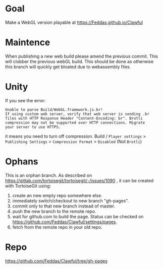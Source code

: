 # Goal

Make a WebGL version playable at https://Feddas.github.io/Clawful

# Maintence

When publishing a new web build please amend the previous commit. This will clobber the previous webGL build. This should be done as otherwise this branch will quickly get bloated due to webassembly files.

# Unity

If you see the error:
```
Unable to parse Build/WebGL.framework.js.br!
If using custom web server, verify that web server is sending .br
files with HTTP Response Header "Content-Encoding: br". Brotli
compression may not be supported over HTTP connections. Migrate
your server to use HTTPS.
```
it means you need to turn off compression. Build / `Player settings` > `Publishing Settings` > `Compression Format` > `Disabled` (Not `Brotli`)

# Ophans

This is an orphan branch. As described on https://gitlab.com/tortoisegit/tortoisegit/-/issues/1090 , it can be created with TortoiseGit using:
1. create an new empty repo somewhere else.
2. immediately switch/checkout to new branch "gh-pages".
3. commit only to that new branch instead of master.
4. push the new branch to the remote repo.
5. wait for github.com to build the page. Status can be checked on https://github.com/Feddas/Clawful/settings/pages.
6. fetch from the remote repo in your old repo.

# Repo

https://github.com/Feddas/Clawful/tree/gh-pages
